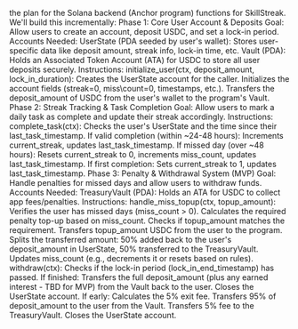 the plan for the Solana backend (Anchor program) functions for SkillStreak. We'll build this incrementally:
Phase 1: Core User Account & Deposits
Goal: Allow users to create an account, deposit USDC, and set a lock-in period.
Accounts Needed:
UserState (PDA seeded by user's wallet): Stores user-specific data like deposit amount, streak info, lock-in time, etc.
Vault (PDA): Holds an Associated Token Account (ATA) for USDC to store all user deposits securely.
Instructions:
initialize_user(ctx, deposit_amount, lock_in_duration):
Creates the UserState account for the caller.
Initializes the account fields (streak=0, miss\count=0, timestamps, etc.).
Transfers the deposit_amount of USDC from the user's wallet to the program's Vault.
Phase 2: Streak Tracking & Task Completion
Goal: Allow users to mark a daily task as complete and update their streak accordingly.
Instructions:
complete_task(ctx):
Checks the user's UserState and the time since their last_task_timestamp.
If valid completion (within ~24-48 hours): Increments current_streak, updates last_task_timestamp.
If missed day (over ~48 hours): Resets current_streak to 0, increments miss_count, updates last_task_timestamp.
If first completion: Sets current_streak to 1, updates last_task_timestamp.
Phase 3: Penalty & Withdrawal System (MVP)
Goal: Handle penalties for missed days and allow users to withdraw funds.
Accounts Needed:
TreasuryVault (PDA): Holds an ATA for USDC to collect app fees/penalties.
Instructions:
handle_miss_topup(ctx, topup_amount):
Verifies the user has missed days (miss_count > 0).
Calculates the required penalty top-up based on miss_count.
Checks if topup_amount matches the requirement.
Transfers topup_amount USDC from the user to the program.
Splits the transferred amount: 50% added back to the user's deposit_amount in UserState, 50% transferred to the TreasuryVault.
Updates miss_count (e.g., decrements it or resets based on rules).
withdraw(ctx):
Checks if the lock-in period (lock_in_end_timestamp) has passed.
If finished: Transfers the full deposit_amount (plus any earned interest - TBD for MVP) from the Vault back to the user. Closes the UserState account.
If early: Calculates the 5% exit fee. Transfers 95% of deposit_amount to the user from the Vault. Transfers 5% fee to the TreasuryVault. Closes the UserState account.